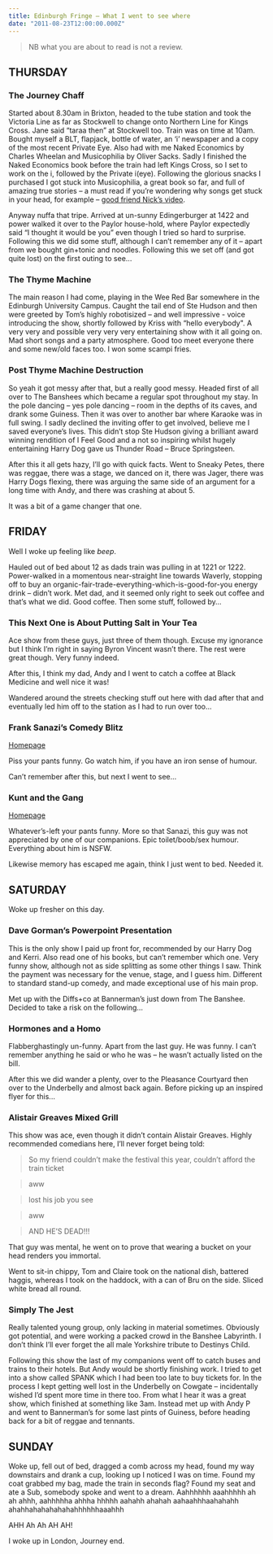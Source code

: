 ```yaml
---
title: Edinburgh Fringe – What I went to see where
date: "2011-08-23T12:00:00.000Z"
---
```


> NB what you are about to read is not a review.

## THURSDAY
### The Journey Chaff
Started about 8.30am in Brixton, headed to the tube station and took the
Victoria Line as far as Stockwell to change onto Northern Line for Kings Cross.
Jane said “taraa then” at Stockwell too. Train was on time at 10am. Bought
myself a BLT, flapjack, bottle of water, an ‘i’ newspaper and a copy of the most
recent Private Eye. Also had with me Naked Economics by Charles Wheelan and
Musicophilia by Oliver Sacks. Sadly I finished the Naked Economics book before
the train had left Kings Cross, so I set to work on the i, followed by the
Private i(eye). Following the glorious snacks I purchased I got stuck into
Musicophilia, a great book so far, and full of amazing true stories – a must
read if you’re wondering why songs get stuck in your head, for example –
[good friend Nick’s video](http://www.youtube.com/watch?v=IoKR3HChy0M).

Anyway nuffa that tripe. Arrived at un-sunny Edingerburger at 1422 and power 
walked it over to the Paylor house-hold, where Paylor expectedly said “I thought
it would be you” even though I tried so hard to surprise. Following this we did
some stuff, although I can’t remember any of it – apart from we bought gin+tonic
and noodles. Following this we set off (and got quite lost) on the first outing
to see...

### The Thyme Machine

The main reason I had come, playing in the Wee Red Bar somewhere in the
Edinburgh University Campus. Caught the tail end of Ste Hudson and then were
greeted by Tom’s highly robotisized – and well impressive - voice introducing
the show, shortly followed by Kriss with “hello everybody". A very very and
possible very very very entertaining show with it all going on. Mad short songs
and a party atmosphere. Good too meet everyone there and some new/old faces too.
I won some scampi fries.

### Post Thyme Machine Destruction
So yeah it got messy after that, but a really good messy. Headed first of all
over to The Banshees which became a regular spot throughout my stay. In the pole
dancing – yes pole dancing – room in the depths of its caves, and drank some
Guiness. Then it was over to another bar where Karaoke was in full swing. I
sadly declined the inviting offer to get involved, believe me I saved everyone’s
lives. This didn’t stop Ste Hudson giving a brilliant award winning rendition of
I Feel Good and a not so inspiring whilst hugely entertaining Harry Dog gave us
Thunder Road – Bruce Springsteen.

After this it all gets hazy, I’ll go with quick facts. Went to Sneaky Petes, 
there was reggae, there was a stage, we danced on it, there was Jager, there was
Harry Dogs flexing, there was arguing the same side of an argument for a long
time with Andy, and there was crashing at about 5.

It was a bit of a game changer that one.

## FRIDAY

Well I woke up feeling like *beep*.

Hauled out of bed about 12 as dads train was pulling in at 1221 or 1222.
Power-walked in a momentous near-straight line towards Waverly, stopping off to
buy an organic-fair-trade-everything-which-is-good-for-you energy drink – didn’t
work. Met dad, and it seemed only right to seek out coffee and that’s what we
did. Good coffee. Then some stuff, followed by…

### This Next One is About Putting Salt in Your Tea

Ace show from these guys, just three of them though. Excuse my ignorance but I
think I’m right in saying Byron Vincent wasn’t there. The rest were great
though. Very funny indeed.

After this, I think my dad, Andy and I went to catch a coffee at Black Medicine
and well nice it was!

Wandered around the streets checking stuff out here with dad after that and
eventually led him off to the station as I had to run over too…

### Frank Sanazi’s Comedy Blitz

[Homepage](http://franksanazi.com/)

Piss your pants funny. Go watch him, if you have an iron sense of humour.

Can’t remember after this, but next I went to see…

### Kunt and the Gang

[Homepage](http://www.kuntandthegang.co.uk/)

Whatever’s-left your pants funny. More so that Sanazi, this guy was not
appreciated by one of our companions. Epic toilet/boob/sex humour. Everything
about him is NSFW.

Likewise memory has escaped me again, think I just went to bed. Needed it.

## SATURDAY
Woke up fresher on this day.

### Dave Gorman’s Powerpoint Presentation

This is the only show I paid up front for, recommended by our Harry Dog and
Kerri. Also read one of his books, but can’t remember which one. Very funny
show, although not as side splitting as some other things I saw. Think the
payment was necessary for the venue, stage, and I guess him. Different to
standard stand-up comedy, and made exceptional use of his main prop.

Met up with the Diffs+co at Bannerman’s just down from The Banshee. Decided to
take a risk on the following…

### Hormones and a Homo

Flabberghastingly un-funny. Apart from the last guy. He was funny. I can’t
remember anything he said or who he was – he wasn’t actually listed on the bill.

After this we did wander a plenty, over to the Pleasance Courtyard then over to
the Underbelly and almost back again. Before picking up an inspired flyer for
this...

### Alistair Greaves Mixed Grill

This show was ace, even though it didn’t contain Alistair Greaves. Highly
recommended comedians here, I’ll never forget being told:

> So my friend couldn’t make the festival this year, couldn’t afford the train ticket

> aww

> lost his job you see

> aww

> AND HE’S DEAD!!!

That guy was mental, he went on to prove that wearing a bucket on your head
renders you immortal.

Went to sit-in chippy, Tom and Claire took on the national dish, battered
haggis, whereas I took on the haddock, with a can of Bru on the side. Sliced
white bread all round.

### Simply The Jest

Really talented young group, only lacking in material sometimes. Obviously got
potential, and were working a packed crowd in the Banshee Labyrinth. I don’t
think I’ll ever forget the all male Yorkshire tribute to Destinys Child.

Following this show the last of my companions went off to catch buses and trains
to their hotels. But Andy would be shortly finishing work. I tried to get into a
show called SPANK which I had been too late to buy tickets for. In the process I
kept getting well lost in the Underbelly on Cowgate – incidentally wished I’d
spent more time in there too. From what I hear it was a great show, which
finished at something like 3am. Instead met up with Andy P and went to
Bannerman’s for some last pints of Guiness, before heading back for a bit of
reggae and tennants.

## SUNDAY

Woke up, fell out of bed, dragged a comb across my head, found my way downstairs
and drank a cup, looking up I noticed I was on time. Found my coat grabbed my
bag, made the train in seconds flag? Found my seat and ate a Sub, somebody spoke
and went to a dream. Aahhhhhh aaahhhhh ah ah ahhh, aahhhhha ahhha hhhhh aahahh
ahahah aahaahhhaahahahh ahahhahahahahahahhhhhhaaahhh

AHH Ah Ah AH AH!

I woke up in London, Journey end.